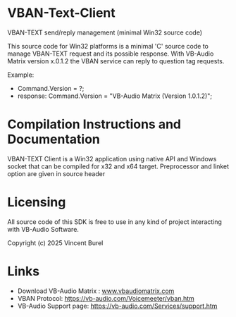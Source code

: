 # VBAN-Text-Client
VBAN-TEXT send/reply management (minimal Win32 source code)

This source code for Win32 platforms is a minimal 'C' source code to manage VBAN-TEXT request and its possible response. With VB-Audio Matrix version x.0.1.2 the VBAN service can reply to question tag requests.

Example:
  - Command.Version = ?;
  - response: Command.Version = "VB-Audio Matrix (Version 1.0.1.2)";

# Compilation Instructions and Documentation
VBAN-TEXT Client is a Win32 application using native API and Windows socket that can be compiled for x32 and x64 target. Preprocessor and linket option are given in source header

# Licensing
All source code of this SDK is free to use in any kind of project interacting with VB-Audio Software. 

Copyright (c) 2025 Vincent Burel

# Links
- Download VB-Audio Matrix : www.vbaudiomatrix.com
- VBAN Protocol: https://vb-audio.com/Voicemeeter/vban.htm
- VB-Audio Support page: https://vb-audio.com/Services/support.htm
